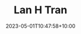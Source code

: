 ---
title: "Lan H Tran"
date: 2023-05-01T10:47:58+10:00
image: "assets/img/team/team-VinUni-1-team-lan-h-tran-circ.PNG"
jobtitle: "VinUni RA"
fulljobtitle: "VinUni Research Assistant"
collaboration: student
linkedinurl: "https://www.linkedin.com/in/lan-tran-7530a6134"
url: "https://www.linkedin.com/in/lan-tran-7530a6134"
website: "https://www.linkedin.com/in/lan-tran-7530a6134"
areas: Generative Models
promoted: true
faculty: false
research_assistant: false
urop_assistant: true
phd_student: false
weight: 501
current: false
nextp: Master Student at EPFL
---